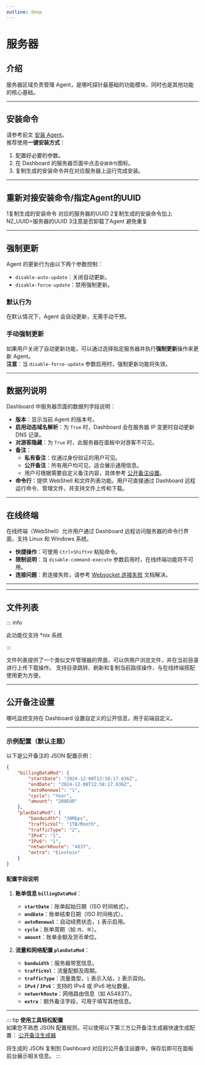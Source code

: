 ```yaml
---
outline: deep
---
```


# 服务器

## 介绍

服务器区域负责管理 Agent，是哪吒探针最基础的功能模块，同时也是其他功能的核心基础。

---

## 安装命令

请参考前文 [安装 Agent](/guide/agent.html)。  
推荐使用**一键安装方式**：
1. 配置好必要的参数。
2. 在 Dashboard 的服务器页面中点击`安装命令`图标。
3. 复制生成的安装命令并在对应服务器上运行完成安装。

---

## 重新对接安装命令/指定Agent的UUID


 1复制生成的安装命令 对应的服务器的UUID
 2复制生成的安装命令加上 NZ_UUID=服务器的UUID
 3注意是否卸载了Agent 避免重复 

---

## 强制更新

Agent 的更新行为由以下两个参数控制：
- `disable-auto-update`：关闭自动更新。
- `disable-force-update`：禁用强制更新。

### 默认行为
在默认情况下，Agent 会自动更新，无需手动干预。

### 手动强制更新
如果用户关闭了自动更新功能，可以通过选择指定服务器并执行**强制更新**操作来更新 Agent。  
**注意**：当 `disable-force-update` 参数启用时，强制更新功能将失效。

---

## 数据列说明

Dashboard 中服务器页面的数据列字段说明：

- **版本**：显示当前 Agent 的版本号。
- **启用动态域名解析**：为 `True` 时，Dashboard 会在服务器 IP 变更时自动更新 DNS 记录。
- **对游客隐藏**：为 `True` 时，此服务器在面板中对游客不可见。
- **备注**：
  - **私有备注**：仅通过身份验证的用户可见。
  - **公开备注**：所有用户均可见，适合展示通用信息。
  - 用户可根据需要自定义备注内容，具体参考 [公开备注设置](#公开备注设置)。
- **命令行**：提供 WebShell 和文件列表功能。用户可直接通过 Dashboard 远程运行命令、管理文件，并支持文件上传和下载。

---

## 在线终端

在线终端（WebShell）允许用户通过 Dashboard 远程访问服务器的命令行界面，支持 Linux 和 Windows 系统。  
- **快捷操作**：可使用 `Ctrl+Shift+V` 粘贴命令。
- **限制说明**：当 `disable-command-execute` 参数启用时，在线终端功能将不可用。
- **连接问题**：若连接失败，请参考 [Websocket 连接失败](/guide/q4.html) 文档解决。

---

---

## 文件列表

::: info

此功能仅支持 *nix 系统

:::

文件列表提供了一个类似文件管理器的界面，可以供用户浏览文件，并在当前目录进行上传下载操作。
支持目录跳转、刷新和复制当前路径操作，与在线终端搭配使用更为方便。

---

## 公开备注设置

哪吒监控支持在 Dashboard 设置自定义的公开信息，用于前端自定义。

---

### 示例配置（默认主题）

以下是公开备注的 JSON 配置示例：

```json
{
    "billingDataMod": {
        "startDate": "2024-12-08T12:58:17.636Z", 
        "endDate": "2024-12-08T12:58:17.636Z",   
        "autoRenewal": "1",                     
        "cycle": "Year",                        
        "amount": "200EUR"                     
    },
    "planDataMod": {
        "bandwidth": "30Mbps",                  
        "trafficVol": "1TB/Month",              
        "trafficType": "2",                    
        "IPv4": "1",                            
        "IPv6": "1",                            
        "networkRoute": "4837",                 
        "extra": "Einstein"                     
    }
}
```

#### 配置字段说明

1. **账单信息 `billingDataMod`**：
   - **`startDate`**：账单起始日期（ISO 时间格式）。
   - **`endDate`**：账单结束日期（ISO 时间格式）。
   - **`autoRenewal`**：自动续费状态，`1` 表示启用。
   - **`cycle`**：账单周期（如 `月`、`年`）。
   - **`amount`**：账单金额及货币单位。

2. **流量和网络配置 `planDataMod`**：
   - **`bandwidth`**：服务器带宽信息。
   - **`trafficVol`**：流量配额及周期。
   - **`trafficType`**：流量类型，`1` 表示入站，`2` 表示双向。
   - **`IPv4` / `IPv6`**：支持的 IPv4 或 IPv6 地址数量。
   - **`networkRoute`**：网络路由信息（如 AS4837）。
   - **`extra`**：额外备注字段，可用于填写其他信息。

---

::: tip
**使用工具轻松配置**  
如果您不熟悉 JSON 配置规则，可以使用以下第三方公开备注生成器快速生成配置：
[公开备注生成器](https://nezhainfojson.pages.dev/)

将生成的 JSON 复制到 Dashboard 对应的公开备注设置中，保存后即可在面板前台展示相关信息。
:::
